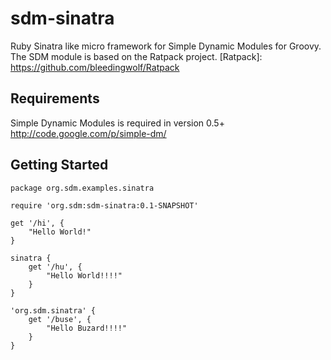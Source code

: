sdm-sinatra
=======

Ruby Sinatra like micro framework for Simple Dynamic Modules for Groovy.
The SDM module is based on the Ratpack project.
[Ratpack]: https://github.com/bleedingwolf/Ratpack

Requirements
------------

Simple Dynamic Modules is required in version 0.5+
http://code.google.com/p/simple-dm/

Getting Started
---------------

	package org.sdm.examples.sinatra
	
	require 'org.sdm:sdm-sinatra:0.1-SNAPSHOT'
	
	get '/hi', {
	    "Hello World!"
	}
	
	sinatra {
		get '/hu', {
			"Hello World!!!!"
		}	
	}
	  
	'org.sdm.sinatra' {
	    get '/buse', {
	        "Hello Buzard!!!!"
	    }
	}